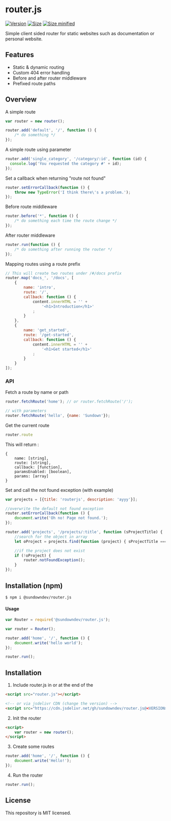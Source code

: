 # router.js

<p>
  <a href="#"><img src="https://img.shields.io/github/tag/Sundowndev/router.js.svg?style=flat-square" alt="Version"></a>
  <a href="#"><img src="https://img.shields.io/badge/size-8.0kb-brightgreen.svg?style=flat-square" alt="Size"></a>
  <a href="#"><img src="https://img.shields.io/badge/minified%20size-4.0kb-brightgreen.svg?style=flat-square" alt="Size minified"></a>
</p>

Simple client sided router for static websites such as documentation or personal website.

## Features

- Static & dynamic routing
- Custom 404 error handling
- Before and after router middleware
- Prefixed route paths

## Overview

A simple route

~~~ js
var router = new router();

router.add('default', '/', function () {
    /* do something */
});
~~~

A simple route using parameter

~~~ js
router.add('single_category', '/category/:id', function (id) {
  console.log('You requested the category #' + id);
});
~~~

Set a callback when returning "route not found"

~~~ js
router.setErrorCallback(function () {
    throw new TypeError('I think there\'s a problem.');
});
~~~

Before route middleware

~~~ js
router.before('*', function () {
    /* do something each time the route change */
});
~~~

After router middleware

~~~ js
router.run(function () {
    /* do something after running the router */
});
~~~

Mapping routes using a route prefix

~~~js
// This will create two routes under /#/docs prefix
router.map('docs_', '/docs', [
    {
        name: 'intro',
        route: '/',
        callback: function () {
            content.innerHTML = '' +
                '<h1>Introduction</h1>'
            ;
        }
    },
    {
        name: 'get_started',
        route: '/get-started',
        callback: function () {
            content.innerHTML = '' +
                '<h1>Get started</h1>'
            ;
        }
    }
]);
~~~

### API

Fetch a route by name or path

~~~ js
router.fetchRoute('home'); // or router.fetchRoute('/');

// with parameters
router.fetchRoute('hello', {name: 'Sundown'});
~~~

Get the current route

~~~js
router.route
~~~

This will return :

~~~
{
    name: [string],
    route: [string],
    callback: [function],
    paramsEnabled: [boolean],
    params: [array]
}
~~~

Set and call the not found exception (with example)

~~~js
var projects = [{title: 'routerjs', description: 'ayyy'}];

//overwrite the default not found exception
router.setErrorCallback(function () {
    document.write('Oh no! Page not found.');
});

router.add('projects', '/projects/:title', function (sProjectTitle) {
    //search for the object in array
    let oProject = projects.find(function (project) { sProjectTitle === project.title });

    //if the project does not exist
    if (!oProject) {
        router.notFoundException();
    }
});
~~~

## Installation (npm)

~~~bash
$ npm i @sundowndev/router.js
~~~

#### Usage

```js
var Router = require('@sundowndev/router.js');

var router = Router();

router.add('home', '/', function () {
    document.write('hello world');
});

router.run();
```


## Installation

1. Include router.js in **<head>** or at the end of the **<body>**

~~~html
<script src="router.js"></script>

<!-- or via jsdelivr CDN (change the version) -->
<script src="https://cdn.jsdelivr.net/gh/sundowndev/router.js@<VERSION>/dist/router.min.js"></script>
~~~

2. Init the router

~~~html
<script>
    var router = new router();
</script>

~~~

3. Create some routes

~~~js
router.add('home', '/', function () {
    document.write('Hello!');
});
~~~

4. Run the router

~~~js
router.run();
~~~

## License

This repository is MIT licensed.
